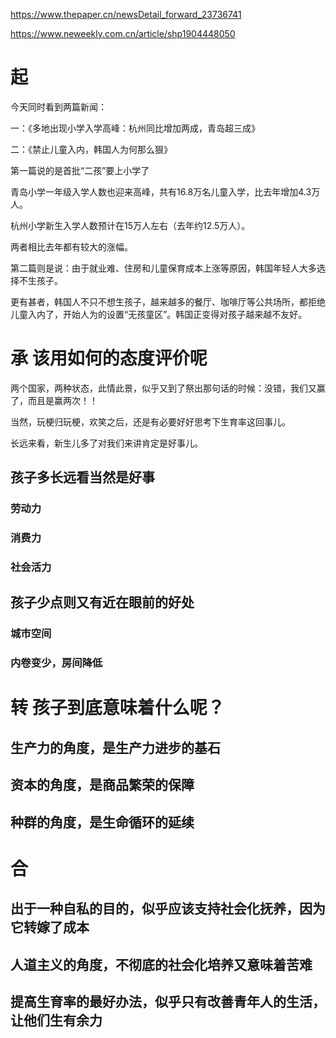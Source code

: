 

https://www.thepaper.cn/newsDetail_forward_23736741

https://www.neweekly.com.cn/article/shp1904448050

# 起

今天同时看到两篇新闻：

一：《多地出现小学入学高峰：杭州同比增加两成，青岛超三成》

二：《禁止儿童入内，韩国人为何那么狠》

第一篇说的是首批“二孩”要上小学了

青岛小学一年级入学人数也迎来高峰，共有16.8万名儿童入学，比去年增加4.3万人。

杭州小学新生入学人数预计在15万人左右（去年约12.5万人）。

两者相比去年都有较大的涨幅。   

第二篇则是说：由于就业难、住房和儿童保育成本上涨等原因，韩国年轻人大多选择不生孩子。

更有甚者，韩国人不只不想生孩子，越来越多的餐厅、咖啡厅等公共场所，都拒绝儿童入内了，开始人为的设置“无孩童区”。韩国正变得对孩子越来越不友好。

# 承 该用如何的态度评价呢

两个国家，两种状态，此情此景，似乎又到了祭出那句话的时候：没错，我们又赢了，而且是赢两次！！

当然，玩梗归玩梗，欢笑之后，还是有必要好好思考下生育率这回事儿。

长远来看，新生儿多了对我们来讲肯定是好事儿。



## 孩子多长远看当然是好事
### 劳动力
### 消费力
### 社会活力

## 孩子少点则又有近在眼前的好处
### 城市空间
### 内卷变少，房间降低
# 转 孩子到底意味着什么呢？

## 生产力的角度，是生产力进步的基石
## 资本的角度，是商品繁荣的保障
## 种群的角度，是生命循环的延续

# 合

## 出于一种自私的目的，似乎应该支持社会化抚养，因为它转嫁了成本

## 人道主义的角度，不彻底的社会化培养又意味着苦难

## 提高生育率的最好办法，似乎只有改善青年人的生活，让他们生有余力


